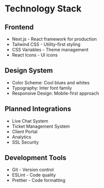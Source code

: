 # Technology Stack

## Frontend
- Next.js - React framework for production
- Tailwind CSS - Utility-first styling
- CSS Variables - Theme management
- React Icons - UI icons

## Design System
- Color Scheme: Cool blues and whites
- Typography: Inter font family
- Responsive Design: Mobile-first approach

## Planned Integrations
- Live Chat System
- Ticket Management System
- Client Portal
- Analytics
- SSL Security

## Development Tools
- Git - Version control
- ESLint - Code quality
- Prettier - Code formatting
